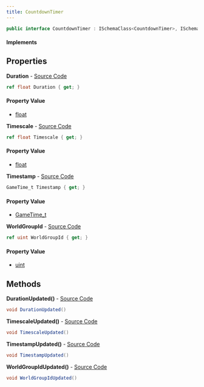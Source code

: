 ```yaml
---
title: CountdownTimer
---
```


```csharp
public interface CountdownTimer : ISchemaClass<CountdownTimer>, ISchemaField, ISchemaClass, INativeHandle
```

#### Implements

## Properties

**Duration** - [Source Code](https://github.com/swiftly-solution/swiftlys2/blob/master/managed/src/SwiftlyS2.Generated/Schemas/Interfaces/CountdownTimer.cs#L16)

```csharp
ref float Duration { get; }
```

#### Property Value

- [float](https://learn.microsoft.com/dotnet/api/system.single)

**Timescale** - [Source Code](https://github.com/swiftly-solution/swiftlys2/blob/master/managed/src/SwiftlyS2.Generated/Schemas/Interfaces/CountdownTimer.cs#L20)

```csharp
ref float Timescale { get; }
```

#### Property Value

- [float](https://learn.microsoft.com/dotnet/api/system.single)

**Timestamp** - [Source Code](https://github.com/swiftly-solution/swiftlys2/blob/master/managed/src/SwiftlyS2.Generated/Schemas/Interfaces/CountdownTimer.cs#L18)

```csharp
GameTime_t Timestamp { get; }
```

#### Property Value

- [GameTime_t](/docs/api/shared/schemadefinitions/gametime_t)

**WorldGroupId** - [Source Code](https://github.com/swiftly-solution/swiftlys2/blob/master/managed/src/SwiftlyS2.Generated/Schemas/Interfaces/CountdownTimer.cs#L22)

```csharp
ref uint WorldGroupId { get; }
```

#### Property Value

- [uint](https://learn.microsoft.com/dotnet/api/system.uint32)

## Methods

**DurationUpdated()** - [Source Code](https://github.com/swiftly-solution/swiftlys2/blob/master/managed/src/SwiftlyS2.Generated/Schemas/Interfaces/CountdownTimer.cs#L24)

```csharp
void DurationUpdated()
```

**TimescaleUpdated()** - [Source Code](https://github.com/swiftly-solution/swiftlys2/blob/master/managed/src/SwiftlyS2.Generated/Schemas/Interfaces/CountdownTimer.cs#L26)

```csharp
void TimescaleUpdated()
```

**TimestampUpdated()** - [Source Code](https://github.com/swiftly-solution/swiftlys2/blob/master/managed/src/SwiftlyS2.Generated/Schemas/Interfaces/CountdownTimer.cs#L25)

```csharp
void TimestampUpdated()
```

**WorldGroupIdUpdated()** - [Source Code](https://github.com/swiftly-solution/swiftlys2/blob/master/managed/src/SwiftlyS2.Generated/Schemas/Interfaces/CountdownTimer.cs#L27)

```csharp
void WorldGroupIdUpdated()
```

